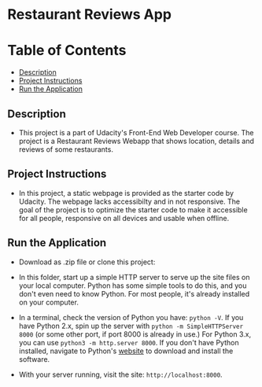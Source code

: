 Restaurant Reviews App 
===============================

# Table of Contents

* [Description](#description)
* [Project Instructions](#project-instructions)
* [Run the Application](#run-the-application)


## Description

* This project is a part of Udacity's Front-End Web Developer course. The project is a Restaurant Reviews Webapp that shows location, details and reviews of some restaurants.

## Project Instructions

* In this project, a static webpage is provided as the starter code by Udacity. The webpage lacks accessibilty and in not responsive. The goal of the project is to optimize the starter code to make it accessible for all people, responsive on all devices and usable when offline.


## Run the Application

* Download as .zip file or clone this project:


* In this folder, start up a simple HTTP server to serve up the site files on your local computer. Python has some simple tools to do this, and you don't even need to know Python. For most people, it's already installed on your computer. 

* In a terminal, check the version of Python you have: `python -V`. If you have Python 2.x, spin up the server with `python -m SimpleHTTPServer 8000` (or some other port, if port 8000 is already in use.) For Python 3.x, you can use `python3 -m http.server 8000`. If you don't have Python installed, navigate to Python's [website](https://www.python.org/) to download and install the software.

* With your server running, visit the site: `http://localhost:8000`.


 



